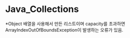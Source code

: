 # Java_Collections

*Object 배열을 사용해서 만든 리스트이며 capacity를 초과하면 ArrayIndexOutOfBoundsException이 발생하는 오류가 있음.
